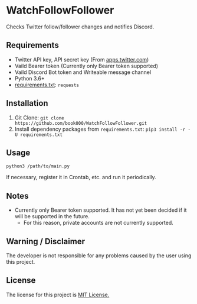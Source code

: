 # WatchFollowFollower

Checks Twitter follow/follower changes and notifies Discord.

## Requirements

- Twitter API key, API secret key (From [apps.twitter.com](https://apps.twitter.com))
- Vaild Bearer token (Currently only Bearer token supported)
- Vaild Discord Bot token and Writeable message channel
-  Python 3.6+
- [requirements.txt](requirements.txt): `requests`

## Installation

1. Git Clone: `git clone https://github.com/book000/WatchFollowFollower.git`
2. Install dependency packages from `requirements.txt`: `pip3 install -r -U requirements.txt`

## Usage

```shell
python3 /path/to/main.py
```

If necessary, register it in Crontab, etc. and run it periodically.

## Notes

- Currently only Bearer token supported. It has not yet been decided if it will be supported in the future.
  - For this reason, private accounts are not currently supported.

## Warning / Disclaimer

The developer is not responsible for any problems caused by the user using this project.

## License

The license for this project is [MIT License.](LICENSE)
